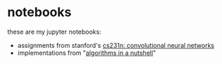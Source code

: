 # notebooks
these are my jupyter notebooks:

- assignments from stanford's [cs231n: convolutional neural networks](http://cs231n.stanford.edu/syllabus.html)
- implementations from "[algorithms in a nutshell](https://www.safaribooksonline.com/library/view/algorithms-in-a/9780596516246/)"
